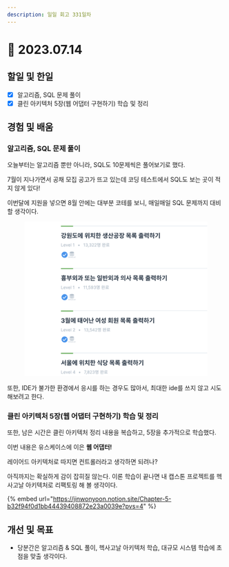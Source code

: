 ```yaml
---
description: 일일 회고 331일차
---
```


# 🙂 2023.07.14

## 할일 및 한일&#x20;

* [x] 알고리즘, SQL 문제 풀이&#x20;
* [x] 클린 아키텍처 5장(웹 어댑터 구현하기) 학습 및 정리&#x20;

## 경험 및 배움&#x20;

### 알고리즘, SQL 문제 풀이&#x20;

오늘부터는 알고리즘 뿐만 아니라, SQL도 10문제씩은 풀어보기로 했다.

7월이 지나가면서 공채 모집 공고가 뜨고 있는데 코딩 테스트에서 SQL도 보는 곳이 적지 않게 있다!

이번달에 지원을 넣으면 8월 안에는 대부분 코테를 보니, 매일매일 SQL 문제까지 대비할 생각이다.

<figure><img src="../.gitbook/assets/image (11).png" alt=""><figcaption></figcaption></figure>

또한, IDE가 불가한 환경에서 응시를 하는 경우도 많아서, 최대한 ide를 쓰지 않고 시도해보려고 한다.

### 클린 아키텍처 5장(웹 어댑터 구현하기) 학습 및 정리&#x20;

또한, 남은 시간은 클린 아키텍처 정리 내용을 복습하고, 5장을 추가적으로 학습했다.

이번 내용은 유스케이스에 이은 **웹 어댑터!**

레이어드 아키텍처로 따지면 컨트롤러라고 생각하면 되려나?

아직까지는 확실하게 감이 잡히질 않는다. 이론 학습이 끝나면 내 캡스톤 프로젝트를 헥사고날 아키텍처로 리팩토링 해 볼 생각이다.

{% embed url="https://jinwonyoon.notion.site/Chapter-5-b32f94f0d1bb44439408872e23a0039e?pvs=4" %}

## 개선 및 목표&#x20;

* 당분간은 알고리즘 & SQL 풀이, 헥사고날 아키텍처 학습, 대규모 시스템 학습에 초점을 맞출 생각이다.&#x20;
